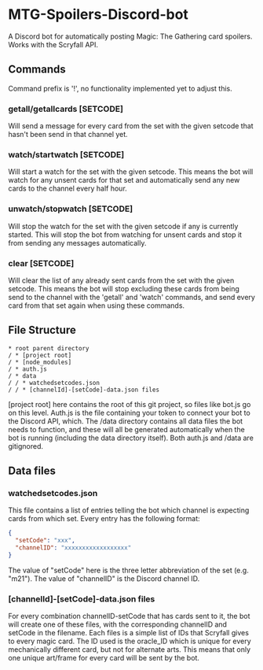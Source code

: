 # MTG-Spoilers-Discord-bot
A Discord bot for automatically posting Magic: The Gathering card spoilers. Works with the Scryfall API.

## Commands
Command prefix is '!', no functionality implemented yet to adjust this.
### getall/getallcards [SETCODE]
Will send a message for every card from the set with the given setcode that hasn't been send in that channel yet.
### watch/startwatch [SETCODE]
Will start a watch for the set with the given setcode. This means the bot will watch for any unsent cards for that set and automatically send any new cards to the channel every half hour.
### unwatch/stopwatch [SETCODE]
Will stop the watch for the set with the given setcode if any is currently started. This will stop the bot from watching for unsent cards and stop it from sending any messages automatically.
### clear [SETCODE]
Will clear the list of any already sent cards from the set with the given setcode. This means the bot will stop excluding these cards from being send to the channel with the 'getall' and 'watch' commands, and send every card from that set again when using these commands.

## File Structure
```
* root parent directory
/ * [project root]
/ * [node_modules]
/ * auth.js
/ * data
/ / * watchedsetcodes.json
/ / * [channelId]-[setCode]-data.json files
```

[project root] here contains the root of this git project, so files like bot.js go on this level. Auth.js is the file containing your token to connect your bot to the Discord API, which. The /data directory contains all data files the bot needs to function, and these will all be generated automatically when the bot is running (including the data directory itself). Both auth.js and /data are gitignored.

## Data files
### watchedsetcodes.json
This file contains a list of entries telling the bot which channel is expecting cards from which set. Every entry has the following format:
```json
{
  "setCode": "xxx",
  "channelID": "xxxxxxxxxxxxxxxxxx"
}
```
The value of "setCode" here is the three letter abbreviation of the set (e.g. "m21"). The value of "channelID" is the Discord channel ID.
### [channelId]-[setCode]-data.json files
For every combination channelID-setCode that has cards sent to it, the bot will create one of these files, with the corresponding channelID and setCode in the filename. Each files is a simple list of IDs that Scryfall gives to every magic card. The ID used is the oracle_ID which is unique for every mechanically different card, but not for alternate arts. This means that only one unique art/frame for every card will be sent by the bot.
